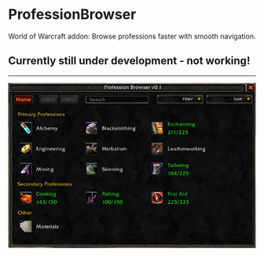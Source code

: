 # ProfessionBrowser

World of Warcraft addon: Browse professions faster with smooth navigation.

## Currently still under development - not working!

---

![Addon main UI](External/ui.jpg)
